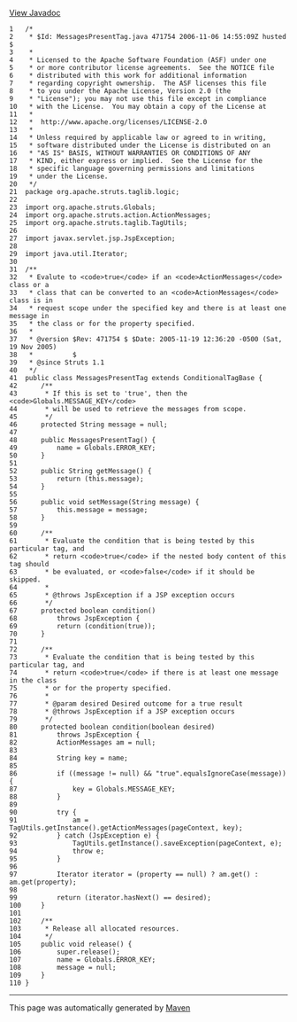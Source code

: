 [View Javadoc](../../../../../../apidocs/org/apache/struts/taglib/logic/MessagesPresentTag.html.md)


    1   /*
    2    * $Id: MessagesPresentTag.java 471754 2006-11-06 14:55:09Z husted $
    3    *
    4    * Licensed to the Apache Software Foundation (ASF) under one
    5    * or more contributor license agreements.  See the NOTICE file
    6    * distributed with this work for additional information
    7    * regarding copyright ownership.  The ASF licenses this file
    8    * to you under the Apache License, Version 2.0 (the
    9    * "License"); you may not use this file except in compliance
    10   * with the License.  You may obtain a copy of the License at
    11   *
    12   *  http://www.apache.org/licenses/LICENSE-2.0
    13   *
    14   * Unless required by applicable law or agreed to in writing,
    15   * software distributed under the License is distributed on an
    16   * "AS IS" BASIS, WITHOUT WARRANTIES OR CONDITIONS OF ANY
    17   * KIND, either express or implied.  See the License for the
    18   * specific language governing permissions and limitations
    19   * under the License.
    20   */
    21  package org.apache.struts.taglib.logic;
    22  
    23  import org.apache.struts.Globals;
    24  import org.apache.struts.action.ActionMessages;
    25  import org.apache.struts.taglib.TagUtils;
    26  
    27  import javax.servlet.jsp.JspException;
    28  
    29  import java.util.Iterator;
    30  
    31  /**
    32   * Evalute to <code>true</code> if an <code>ActionMessages</code> class or a
    33   * class that can be converted to an <code>ActionMessages</code> class is in
    34   * request scope under the specified key and there is at least one message in
    35   * the class or for the property specified.
    36   *
    37   * @version $Rev: 471754 $ $Date: 2005-11-19 12:36:20 -0500 (Sat, 19 Nov 2005)
    38   *          $
    39   * @since Struts 1.1
    40   */
    41  public class MessagesPresentTag extends ConditionalTagBase {
    42      /**
    43       * If this is set to 'true', then the <code>Globals.MESSAGE_KEY</code>
    44       * will be used to retrieve the messages from scope.
    45       */
    46      protected String message = null;
    47  
    48      public MessagesPresentTag() {
    49          name = Globals.ERROR_KEY;
    50      }
    51  
    52      public String getMessage() {
    53          return (this.message);
    54      }
    55  
    56      public void setMessage(String message) {
    57          this.message = message;
    58      }
    59  
    60      /**
    61       * Evaluate the condition that is being tested by this particular tag, and
    62       * return <code>true</code> if the nested body content of this tag should
    63       * be evaluated, or <code>false</code> if it should be skipped.
    64       *
    65       * @throws JspException if a JSP exception occurs
    66       */
    67      protected boolean condition()
    68          throws JspException {
    69          return (condition(true));
    70      }
    71  
    72      /**
    73       * Evaluate the condition that is being tested by this particular tag, and
    74       * return <code>true</code> if there is at least one message in the class
    75       * or for the property specified.
    76       *
    77       * @param desired Desired outcome for a true result
    78       * @throws JspException if a JSP exception occurs
    79       */
    80      protected boolean condition(boolean desired)
    81          throws JspException {
    82          ActionMessages am = null;
    83  
    84          String key = name;
    85  
    86          if ((message != null) && "true".equalsIgnoreCase(message)) {
    87              key = Globals.MESSAGE_KEY;
    88          }
    89  
    90          try {
    91              am = TagUtils.getInstance().getActionMessages(pageContext, key);
    92          } catch (JspException e) {
    93              TagUtils.getInstance().saveException(pageContext, e);
    94              throw e;
    95          }
    96  
    97          Iterator iterator = (property == null) ? am.get() : am.get(property);
    98  
    99          return (iterator.hasNext() == desired);
    100     }
    101 
    102     /**
    103      * Release all allocated resources.
    104      */
    105     public void release() {
    106         super.release();
    107         name = Globals.ERROR_KEY;
    108         message = null;
    109     }
    110 }

------------------------------------------------------------------------

This page was automatically generated by [Maven](http://maven.apache.org/)
